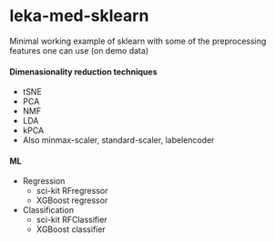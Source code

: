 # leka-med-sklearn

Minimal working example of sklearn with some of the preprocessing features one can use (on demo data)


#### Dimenasionality reduction techniques
* tSNE
* PCA
* NMF
* LDA
* kPCA
* Also minmax-scaler, standard-scaler, labelencoder




#### ML
 
* Regression
  * sci-kit RFregressor
  * XGBoost regressor
* Classification
  * sci-kit RFClassifier
  * XGBoost classifier  
